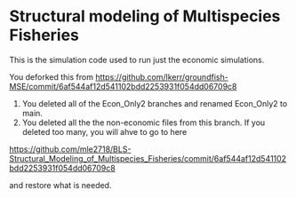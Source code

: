 # Structural modeling of Multispecies Fisheries

This is the simulation code used to run just the economic simulations.

You deforked this from https://github.com/lkerr/groundfish-MSE/commit/6af544af12d541102bdd2253931f054dd06709c8
1.  You deleted all of the Econ_Only2 branches and renamed Econ_Only2 to main. 
2.  You deleted all the the non-economic files from this branch. If you deleted too many, you will ahve to go to here

https://github.com/mle2718/BLS-Structural_Modeling_of_Multispecies_Fisheries/commit/6af544af12d541102bdd2253931f054dd06709c8

and restore what is needed.

